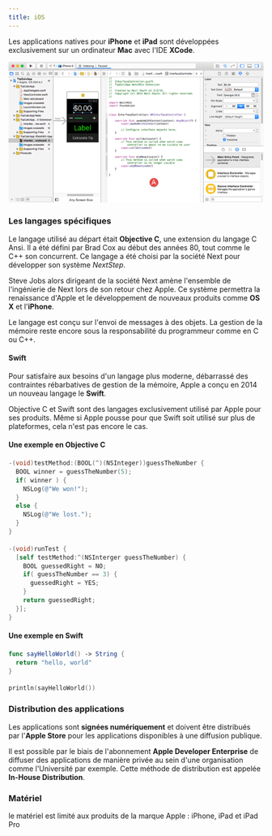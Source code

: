 ```yaml
---
title: iOS
---
```


Les applications natives pour **iPhone** et **iPad** sont développées exclusivement sur un ordinateur **Mac** avec l'IDE **XCode**.

![XCode](xcode.png)

### Les langages spécifiques

Le langage utilisé au départ était **Objective C**, une extension du langage C Ansi. Il a été défini par Brad Cox au début des années 80, tout comme le C++ son concurrent. Ce langage a été choisi par la société Next pour développer son système *NextStep*.

Steve Jobs alors dirigeant de la société Next amène l'ensemble de l'ingénierie de Next lors de son retour chez Apple. Ce système permettra la renaissance d'Apple et le développement de nouveaux produits comme **OS X** et l'**iPhone**.

Le langage est conçu sur l'envoi de messages à des objets. La gestion de la mémoire reste encore sous la responsabilité du programmeur comme en C ou C++.

#### Swift

Pour satisfaire aux besoins d'un langage plus moderne, débarrassé des contraintes rébarbatives de gestion de la mémoire, Apple a conçu en 2014 un nouveau langage le **Swift**.

Objective C et Swift sont des langages exclusivement utilisé par Apple pour ses produits. Même si Apple pousse pour que Swift soit utilisé sur plus de plateformes, cela n'est pas encore le cas.

#### Une exemple en Objective C

```ObjectiveC
-(void)testMethod:(BOOL(^)(NSInteger))guessTheNumber {
  BOOL winner = guessTheNumber(5);
  if( winner ) {
    NSLog(@"We won!");
  }
  else {
    NSLog(@"We lost.");
  }
}

-(void)runTest {
  [self testMethod:^(NSInterger guessTheNumber) {
    BOOL guessedRight = NO;
    if( guessTheNumber == 3) {
      guessedRight = YES;
    }
    return guessedRight;
  }];
}
```

#### Une exemple en Swift

```Swift
func sayHelloWorld() -> String {
  return "hello, world"
}

println(sayHelloWorld())
```


### Distribution des applications

Les applications sont **signées numériquement** et doivent être distribués par l'**Apple Store** pour les applications disponibles à une diffusion publique.

Il est possible par le biais de l'abonnement **Apple Developer Enterprise** de diffuser des applications de manière privée au sein d'une organisation comme l'Université par exemple. Cette méthode de distribution est appelée **In-House Distribution**.

### Matériel

le matériel est limité aux produits de la marque Apple : iPhone, iPad et iPad Pro
